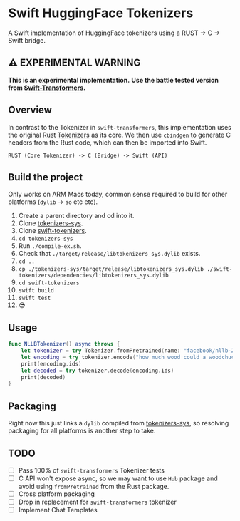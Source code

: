 # Swift HuggingFace Tokenizers

A Swift implementation of HuggingFace tokenizers using a RUST -> C -> Swift bridge.

## ⚠️ EXPERIMENTAL WARNING

**This is an experimental implementation.** 
**Use the battle tested version from [Swift-Transformers](https://github.com/huggingface/swift-transformers).**

## Overview 

In contrast to the Tokenizer in `swift-transformers`, this implementation uses
the original Rust [Tokenizers](https://github.com/huggingface/tokenizers) as
its core. We then use `cbindgen` to generate C headers from the Rust code, which
can then be imported into Swift.

```
RUST (Core Tokenizer) -> C (Bridge) -> Swift (API)
```

## Build the project
Only works on ARM Macs today, common sense required to build for other platforms (`dylib` -> `so` etc etc).

1. Create a parent directory and cd into it.
1. Clone [tokenizers-sys](https://github.com/FL33TW00D/tokenizers-sys/tree/master).
2. Clone [swift-tokenizers](https://github.com/FL33TW00D/swift-tokenizers/tree/master).
3. `cd tokenizers-sys`
4. Run `./compile-ex.sh`.
5. Check that `./target/release/libtokenizers_sys.dylib` exists.
6. `cd ..`
7. `cp ./tokenizers-sys/target/release/libtokenizers_sys.dylib ./swift-tokenizers/dependencies/libtokenizers_sys.dylib`
8. `cd swift-tokenizers`
9. `swift build`
10. `swift test`
11. 😎

## Usage

```swift
func NLLBTokenizer() async throws {
    let tokenizer = try Tokenizer.fromPretrained(name: "facebook/nllb-200-distilled-600M")
    let encoding = try tokenizer.encode("how much wood could a woodchuck chuck?")
    print(encoding.ids)
    let decoded = try tokenizer.decode(encoding.ids)
    print(decoded)
}
```

## Packaging

Right now this just links a `dylib` compiled from [tokenizers-sys](https://github.com/FL33TW00D/tokenizers-sys/tree/master), so resolving packaging for all platforms is another step to take.

## TODO
- [ ] Pass 100% of `swift-transformers` Tokenizer tests
- [ ] C API won't expose async, so we may want to use `Hub` package and avoid using `fromPretrained` from the Rust package.
- [ ] Cross platform packaging
- [ ] Drop in replacement for `swift-transformers` tokenizer
- [ ] Implement Chat Templates
